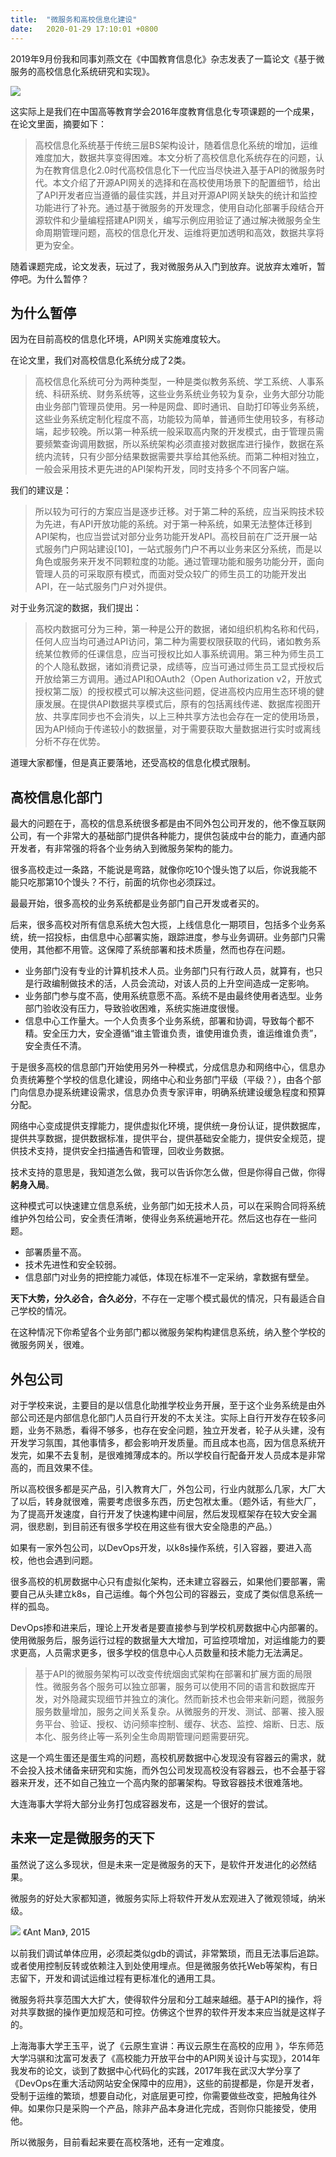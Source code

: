 ```yaml
---
title:  "微服务和高校信息化建设"
date:   2020-01-29 17:10:01 +0800
---
```


2019年9月份我和同事刘燕文在《中国教育信息化》杂志发表了一篇论文《基于微服务的高校信息化系统研究和实现》。

![](/images/2020/ict.jpg)

这实际上是我们在中国高等教育学会2016年度教育信息化专项课题的一个成果，在论文里面，摘要如下：

> 高校信息化系统基于传统三层BS架构设计，随着信息化系统的增加，运维难度加大，数据共享变得困难。本文分析了高校信息化系统存在的问题，认为在教育信息化2.0时代高校信息化下一代应当尽快进入基于API的微服务时代。本文介绍了开源API网关的选择和在高校使用场景下的配置细节，给出了API开发者应当遵循的最佳实践，并且对开源API网关缺失的统计和监控功能进行了补充。通过基于微服务的开发理念，使用自动化部署手段结合开源软件和少量编程搭建API网关，编写示例应用验证了通过解决微服务全生命周期管理问题，高校的信息化开发、运维将更加透明和高效，数据共享将更为安全。

随着课题完成，论文发表，玩过了，我对微服务从入门到放弃。说放弃太难听，暂停吧。为什么暂停？

## 为什么暂停

因为在目前高校的信息化环境，API网关实施难度较大。

在论文里，我们对高校信息化系统分成了2类。

> 高校信息化系统可分为两种类型，一种是类似教务系统、学工系统、人事系统、科研系统、财务系统等，这些业务系统业务较为复杂，业务大部分功能由业务部门管理员使用。另一种是网盘、即时通讯、自助打印等业务系统，这些业务系统定制化程度不高，功能较为简单，普通师生使用较多，有移动端，起步较晚。所以第一种系统一般采取高内聚的开发模式，由于管理员需要频繁查询调用数据，所以系统架构必须直接对数据库进行操作，数据在系统内流转，只有少部分结果数据需要共享给其他系统。而第二种相对独立，一般会采用技术更先进的API架构开发，同时支持多个不同客户端。

我们的建议是：

> 所以较为可行的方案应当是逐步迁移。对于第二种的系统，应当采购技术较为先进，有API开放功能的系统。对于第一种系统，如果无法整体迁移到API架构，也应当尝试对部分业务功能开发API。高校目前在广泛开展一站式服务门户网站建设[10]，一站式服务门户不再以业务来区分系统，而是以角色或服务来开发不同颗粒度的功能。通过管理功能和服务功能分开，面向管理人员的可采取原有模式，而面对受众较广的师生员工的功能开发出API，在一站式服务门户对外提供。

对于业务沉淀的数据，我们提出：

> 高校内数据可分为三种，第一种是公开的数据，诸如组织机构名称和代码，任何人应当均可通过API访问，第二种为需要权限获取的代码，诸如教务系统某位教师的任课信息，应当可授权比如人事系统调用。第三种为师生员工的个人隐私数据，诸如消费记录，成绩等，应当可通过师生员工显式授权后开放给第三方调用。通过API和OAuth2（Open Authorization v2，开放式授权第二版）的授权模式可以解决这些问题，促进高校内应用生态环境的健康发展。在提供API数据共享模式后，原有的包括离线传递、数据库视图开放、共享库同步也不会消失，以上三种共享方法也会存在一定的使用场景，因为API倾向于传递较小的数据量，对于需要获取大量数据进行实时或离线分析不存在优势。

道理大家都懂，但是真正要落地，还受高校的信息化模式限制。

## 高校信息化部门

最大的问题在于，高校的信息系统很多都是由不同外包公司开发的，他不像互联网公司，有一个非常大的基础部门提供各种能力，提供包装成中台的能力，直通内部开发者，有非常强的将各个业务纳入到微服务架构的能力。

很多高校走过一条路，不能说是弯路，就像你吃10个馒头饱了以后，你说我能不能只吃那第10个馒头？不行，前面的坑你也必须踩过。

最最开始，很多高校的业务系统都是业务部门自己开发或者买的。

后来，很多高校对所有信息系统大包大揽，上线信息化一期项目，包括多个业务系统，统一招投标，由信息中心部署实施，跟踪进度，参与业务调研。业务部门只需使用，其他都不用管。这保障了系统部署和技术质量，然而也存在问题。

- 业务部门没有专业的计算机技术人员。业务部门只有行政人员，就算有，也只是行政编制做技术的活，人员会流动，对该人员的上升空间造成一定影响。
- 业务部门参与度不高，使用系统意愿不高。系统不是由最终使用者选型。业务部门验收没有压力，导致验收困难，系统实施进度很慢。
- 信息中心工作量大。一个人负责多个业务系统，部署和协调，导致每个都不精。安全压力大，安全遵循“谁主管谁负责，谁使用谁负责，谁运维谁负责”，安全责任不清。
  
于是很多高校的信息部门开始使用另外一种模式，分成信息办和网络中心，信息办负责统筹整个学校的信息化建设，网络中心和业务部门平级（平级？），由各个部门向信息办提系统建设需求，信息办负责专家评审，明确系统建设缓急程度和预算分配。

网络中心变成提供支撑能力，提供虚拟化环境，提供统一身份认证，提供数据库，提供共享数据，提供数据标准，提供平台，提供基础安全能力，提供安全规范，提供技术支持，提供安全扫描通告和管理，回收业务数据。

技术支持的意思是，我知道怎么做，我可以告诉你怎么做，但是你得自己做，你得<b>躬身入局</b>。

这种模式可以快速建立信息系统，业务部门如无技术人员，可以在采购合同将系统维护外包给公司，安全责任清晰，使得业务系统遍地开花。然后这也存在一些问题。

- 部署质量不高。
- 技术先进性和安全较弱。
- 信息部门对业务的把控能力减低，体现在标准不一定采纳，拿数据有壁垒。

<b>天下大势，分久必合，合久必分</b>，不存在一定哪个模式最优的情况，只有最适合自己学校的情况。

在这种情况下你希望各个业务部门都以微服务架构构建信息系统，纳入整个学校的微服务网关，很难。

## 外包公司

对于学校来说，主要目的是以信息化助推学校业务开展，至于这个业务系统是由外部公司还是内部信息化部门人员自行开发的不太关注。实际上自行开发存在较多问题，业务不熟悉，看得不够多，也存在安全问题，独立开发者，轮子从头建，没有开发学习氛围，其他事情多，都会影响开发质量。而且成本也高，因为信息系统开发完，如果不去复制，是很难摊薄成本的。所以学校自行配备开发人员成本是非常高的，而且效果不佳。

所以高校很多都是买产品，引入教育大厂，外包公司，行业内就那么几家，大厂大了以后，转身就很难，需要考虑很多东西，历史包袱太重。（题外话，有些大厂，为了提高开发速度，自行开发了快速构建中间层，然后发现框架存在较大安全漏洞，很悲剧，到目前还有很多学校在用这些有很大安全隐患的产品。）

如果有一家外包公司，以DevOps开发，以k8s操作系统，引入容器，要进入高校，他也会遇到问题。

很多高校的机房数据中心只有虚拟化架构，还未建立容器云，如果他们要部署，需要自己从头建立k8s，自己运维。每个外包公司的容器云，变成了类似信息系统一样的孤岛。

DevOps掺和进来后，理论上开发者是要直接参与到学校机房数据中心内部署的。使用微服务后，服务运行过程的数据量大大增加，可监控项增加，对运维能力的要求更高，人员需求更多，很多学校的信息中心人员数量和技术能力无法满足。

> 基于API的微服务架构可以改变传统烟囱式架构在部署和扩展方面的局限性。微服务各个服务可以独立部署，服务可以使用不同的语言和数据库开发，对外隐藏实现细节并独立的演化。然而新技术也会带来新问题，微服务服务数量增加，服务之间关系复杂。从微服务的开发、测试、部署、接入服务平台、验证、授权、访问频率控制、缓存、状态、监控、熔断、日志、版本化、服务终止等一系列全生命周期管理问题需要研究。

这是一个鸡生蛋还是蛋生鸡的问题，高校机房数据中心发现没有容器云的需求，就不会投入技术储备来研究和实施，而外包公司发现高校没有容器云，也不会基于容器来开发，还不如自己独立一个高内聚的部署架构。导致容器技术很难落地。

大连海事大学将大部分业务打包成容器发布，这是一个很好的尝试。

## 未来一定是微服务的天下

虽然说了这么多现状，但是未来一定是微服务的天下，是软件开发进化的必然结果。

微服务的好处大家都知道，微服务实际上将软件开发从宏观进入了微观领域，纳米级。

![](/images/2020/antman.jpg)
《Ant Man》, 2015

以前我们调试单体应用，必须起类似gdb的调试，非常繁琐，而且无法事后追踪。或者使用控制反转或依赖注入到处使用埋点。但是微服务依托Web等架构，有日志留下，开发和调试运维过程有更标准化的通用工具。

微服务将共享范围大大扩大，使得软件分层和分工越来越细。基于API的操作，将对共享数据的操作更加规范和可控。仿佛这个世界的软件开发本来应当就是这样子的。

上海海事大学王玉平，说了《云原生宣讲：再议云原生在高校的应用 》，华东师范大学冯骐和沈富可发表了《高校能力开放平台中的API网关设计与实现》，2014年我发布的论文，谈到了数据中心代码化的实践，2017年我在武汉大学分享了《DevOps在重大活动网站安全保障中的应用》，这些的前提都是，你是开发者，受制于运维的繁琐，想要自动化，对底层更可控，你需要做些改变，把触角往外伸。如果你只是采购一个产品，除非产品本身进化完成，否则你只能接受，使用他。

所以微服务，目前看起来要在高校落地，还有一定难度。
